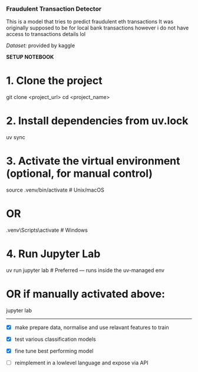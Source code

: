 ### Fraudulent Transaction Detector
This is a model that tries to predict fraudulent eth transactions
It was originally supposed to be for local bank transactions however i do not have access to transactions details lol

*Dataset:* provided by kaggle

**SETUP NOTEBOOK**
# 1. Clone the project
git clone <project_url>
cd <project_name>

# 2. Install dependencies from uv.lock
uv sync

# 3. Activate the virtual environment (optional, for manual control)
source .venv/bin/activate        # Unix/macOS
# OR
.venv\Scripts\activate           # Windows

# 4. Run Jupyter Lab
uv run jupyter lab               # Preferred — runs inside the uv-managed env
# OR if manually activated above:
jupyter lab

--- 
- [X] make prepare data, normalise and use relavant features to train
- [X] test various classification models
- [X] fine tune best performing model
- [ ] reimplement in a lowlevel language and expose via API

